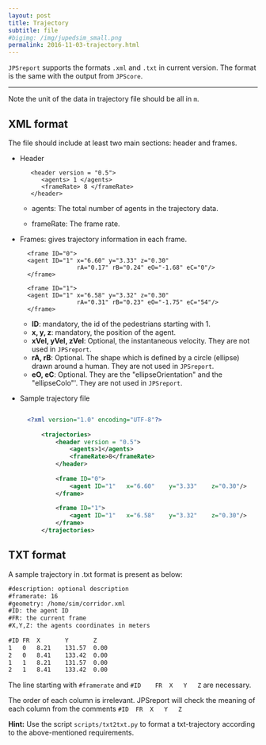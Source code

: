 ```yaml
---
layout: post
title: Trajectory 
subtitle: file
#bigimg: /img/jupedsim_small.png
permalink: 2016-11-03-trajectory.html
---
```


`JPSreport` supports the formats `.xml` and `.txt` in current version. The format is the same with the output from `JPScore`. 

***

Note the unit of the data in trajectory file should be all in `m`.

## XML format

The file should include at least two main sections: header and frames.

- Header

         <header version = "0.5">
            <agents> 1 </agents>
            <frameRate> 8 </frameRate>
         </header>

     - agents: The total number of agents in the trajectory data.

     - frameRate: The frame rate. 

- Frames: gives trajectory information in each frame.

		<frame ID="0">
		<agent ID="1" x="6.60" y="3.33"	z="0.30" 
                      rA="0.17" rB="0.24" eO="-1.68" eC="0"/>
		</frame>
		
		<frame ID="1">
		<agent ID="1" x="6.58" y="3.32" z="0.30" 
                      rA="0.31" rB="0.23" eO="-1.75" eC="54"/>
		</frame>

	- **ID**: mandatory, the id of the pedestrians starting with 1.
	- **x, y, z**: mandatory, the position of the agent.
	- **xVel, yVel, zVel**: Optional, the instantaneous velocity. They are not used in `JPSreport`.
	- **rA, rB**: Optional. The shape which is defined by a circle (ellipse) drawn around a human. They are not used in `JPSreport`.
	- **eO, eC**: Optional. They are the "ellipseOrientation" and the "ellipseColo"'. They are not used in `JPSreport`.


- Sample trajectory file

  ```xml

    <?xml version="1.0" encoding="UTF-8"?>
		
		<trajectories>
			<header version = "0.5">
				<agents>1</agents>
				<frameRate>8</frameRate>
			</header>
		
			<frame ID="0">
				<agent ID="1"	x="6.60"	y="3.33"	z="0.30"/>
			</frame>
		
			<frame ID="1">
				<agent ID="1"	x="6.58"	y="3.32"	z="0.30"/>
			</frame>
		</trajectories>

  ```

## TXT format

A sample trajectory in .txt format is present as below:

```xml
#description: optional description
#framerate: 16
#geometry: /home/sim/corridor.xml
#ID: the agent ID
#FR: the current frame
#X,Y,Z: the agents coordinates in meters
				
#ID	FR	X		Y		Z
1	0	8.21	131.57	0.00
2	0	8.41	133.42	0.00
1	1	8.21	131.57	0.00
2	1	8.41	133.42	0.00
```

The line starting with `#framerate` and `#ID	FR	X	Y	Z` are necessary. 

The order of each column is irrelevant. JPSreport will check the meaning of each column from the comments `#ID	FR	X	Y	Z`

**Hint:**
Use the script `scripts/txt2txt.py` to format a txt-trajectory according to the  above-mentioned requirements.
